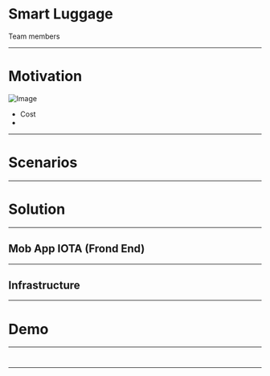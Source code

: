# Smart Luggage

Team members


---
# Motivation
![Image](https://github.com/blockchained-mobility-hack/Smart-Luggage/blob/master/docs/OriginalStory.jpeg)

- Cost
- 


---
# Scenarios

---
# Solution


---
## Mob App IOTA (Frond End)

---
## Infrastructure 

---

# Demo

---
# 
---

